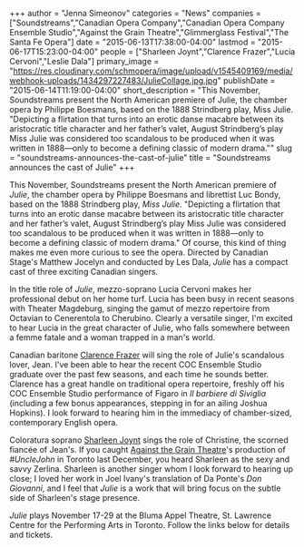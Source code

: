 +++
author = "Jenna Simeonov"
categories = "News"
companies = ["Soundstreams","Canadian Opera Company","Canadian Opera Company Ensemble Studio","Against the Grain Theatre","Glimmerglass Festival","The Santa Fe Opera"]
date = "2015-06-13T17:38:00-04:00"
lastmod = "2015-06-17T15:23:00-04:00"
people = ["Sharleen Joynt","Clarence Frazer","Lucia Cervoni","Leslie Dala"]
primary_image = "https://res.cloudinary.com/schmopera/image/upload/v1545409169/media/webhook-uploads/1434297227483/JulieCollage.jpg.jpg"
publishDate = "2015-06-14T11:19:00-04:00"
short_description = "This November, Soundstreams present the North American premiere of Julie, the chamber opera by Philippe Boesmans, based on the 1888 Strindberg play, Miss Julie. &quot;Depicting a flirtation that turns into an erotic danse macabre between its aristocratic title character and her father’s valet, August Strindberg’s play Miss Julie was considered too scandalous to be produced when it was written in 1888—only to become a defining classic of modern drama.&quot;"
slug = "soundstreams-announces-the-cast-of-julie"
title = "Soundstreams announces the cast of Julie"
+++

This November, Soundstreams present the North American premiere of *Julie*, the chamber opera by Philippe Boesmans and librettist Luc Bondy, based on the 1888 Strindberg play, *Miss Julie*. "Depicting a flirtation that turns into an erotic danse macabre between its aristocratic title character and her father’s valet, August Strindberg’s play Miss Julie was considered too scandalous to be produced when it was written in 1888—only to become a defining classic of modern drama." Of course, this kind of thing makes me even more curious to see the opera. Directed by Canadian Stage's Matthew Jocelyn and conducted by Les Dala, *Julie* has a compact cast of three exciting Canadian singers. 

In the title role of *Julie*, mezzo-soprano Lucia Cervoni makes her professional debut on her home turf. Lucia has been busy in recent seasons with Theater Magdeburg, singing the gamut of mezzo repertoire from Octavian to Cenerentola to Cherubino. Clearly a versatile singer, I'm excited to hear Lucia in the great character of Julie, who falls somewhere between a femme fatale and a woman trapped in a man's world.

Canadian baritone [Clarence Frazer](/scene/people/clarence-frazer/) will sing the role of Julie's scandalous lover, Jean. I've been able to hear the recent COC Ensemble Studio graduate over the past few seasons, and each time he sounds better. Clarence has a great handle on traditional opera repertoire, freshly off his COC Ensemble Studio performance of Figaro in *Il barbiere di Siviglia* (including a few bonus appearances, stepping in for an ailing Joshua Hopkins). I look forward to hearing him in the immediacy of chamber-sized, contemporary English opera.

Coloratura soprano [Sharleen Joynt](/scene/people/sharleen-joynt/) sings the role of Christine, the scorned fiancée of Jean's. If you caught [Against the Grain Theatre](/scene/companies/against-the-grain-theatre/)'s production of *#UncleJohn* in Toronto last December, you heard Sharleen as the sexy and savvy Zerlina. Sharleen is another singer whom I look forward to hearing up close; I loved her work in Joel Ivany's translation of Da Ponte's *Don Giovanni*, and I feel that *Julie* is a work that will bring focus on the subtle side of Sharleen's stage presence.

*Julie* plays November 17-29 at the Bluma Appel Theatre, St. Lawrence Centre for the Performing Arts in Toronto. Follow the links below for details and tickets.


